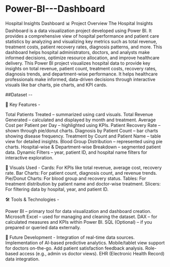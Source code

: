 
# Power-BI---Dashboard
Hospital Insights Dashboard
📊 Project Overview
The Hospital Insights Dashboard is a data visualization project developed using Power BI. It provides a comprehensive view of hospital performance and patient care statistics by analyzing and visualizing key metrics such as total revenue, treatment costs, patient recovery rates, diagnosis patterns, and more.
This dashboard helps hospital administrators, doctors, and analysts make informed decisions, optimize resource allocation, and improve healthcare delivery.
This Power BI project visualizes hospital data to provide key insights on total revenue, patient count, treatment costs, recovery rates, diagnosis trends, and department-wise performance. It helps healthcare professionals make informed, data-driven decisions through interactive visuals like bar charts, pie charts, and KPI cards.

##Dataset --

🎯 Key Features - 

Total Patients Treated – summarized using card visuals.
Total Revenue Generated – calculated and displayed by month and treatment.
Average Cost per Patient per Day – highlighted using KPIs.
Patient Recovery Rate – shown through pie/donut charts.
Diagnosis by Patient Count – bar charts showing disease frequency.
Treatment by Count and Patient Name – table view for detailed insights.
Blood Group Distribution – represented using pie charts.
Hospital-wise & Department-wise Breakdown – segmented patient data.
Dynamic Filters – year, patient ID, and hospital name filters for interactive exploration.

📌 Visuals Used -
Cards: For KPIs like total revenue, average cost, recovery rate.
Bar Charts: For patient count, diagnosis count, and revenue trends.
Pie/Donut Charts: For blood group and recovery status.
Tables: For treatment distribution by patient name and doctor-wise treatment.
Slicers: For filtering data by hospital, year, and patient ID.

🛠️ Tools & Technologies -

Power BI – primary tool for data visualization and dashboard creation.
Microsoft Excel – used for managing and cleaning the dataset.
DAX – for calculated measures and KPIs within Power BI.
SQL (Optional) – if you prepared or queried data externally.

🚀 Future Development -
Integration of real-time data sources.
Implementation of AI-based predictive analytics.
Mobile/tablet view support for doctors on-the-go.
Add patient satisfaction feedback analysis.
Role-based access (e.g., admin vs doctor views).
EHR (Electronic Health Record) data integration.
